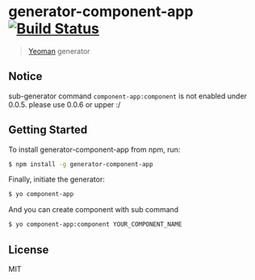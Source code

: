 # generator-component-app [![Build Status](https://secure.travis-ci.org/takashi/generator-component-app.png?branch=master)](https://travis-ci.org/takashi/generator-component-app)

> [Yeoman](http://yeoman.io) generator

## Notice

sub-generator command `component-app:component` is not enabled under 0.0.5.
please use 0.0.6 or upper :/

## Getting Started

To install generator-component-app from npm, run:

```bash
$ npm install -g generator-component-app
```

Finally, initiate the generator:

```bash
$ yo component-app
```

And you can create component with sub command

```bash
$ yo component-app:component YOUR_COMPONENT_NAME
```

## License

MIT
